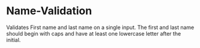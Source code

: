 # Name-Validation
Validates First name and last name on a single input. The first and last name should begin with caps and have at least one lowercase letter after the initial.
